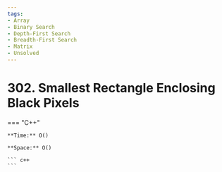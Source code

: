 ```yaml
---
tags:
- Array
- Binary Search
- Depth-First Search
- Breadth-First Search
- Matrix
- Unsolved
---
```



# 302. Smallest Rectangle Enclosing Black Pixels

=== "C++"

    **Time:** O()

    **Space:** O()

    ``` c++
    ```